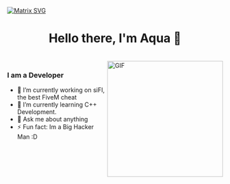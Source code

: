  [![Matrix SVG](https://raw.githubusercontent.com/rodrigograca31/rodrigograca31/master/matrix.svg)](https://www.youtube.com/watch?v=SDkAGkd4NLc) 
<p>
  <h1 align="center"><b>Hello there, I'm Aqua 👋</b></h1>
</p>

<br>

<img align="right" height="270px" alt="GIF" src="https://i.pinimg.com/originals/e4/26/70/e426702edf874b181aced1e2fa5c6cde.gif" />

### I am a Developer
- 🔭 I’m currently working on siFI, the best FiveM cheat 
- 🌱 I’m currently learning C++ Development.
- 💬 Ask me about anything
- ⚡ Fun fact: Im a Big Hacker Man :D

<br>
<br>
<br>
<br>
<br>
